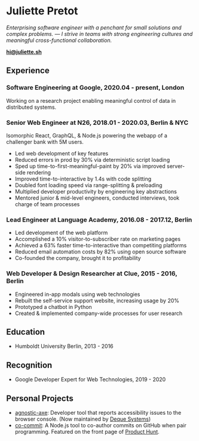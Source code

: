 # Juliette Pretot

_Enterprising software engineer with a penchant for small solutions and complex problems. — I strive in teams with strong engineering cultures and meaningful cross-functional collaboration._

**[hi@juliette.sh](mailto:hi@juliette.sh)**

## Experience

### Software Engineering at Google, 2020.04 - present, London

Working on a research project enabling meaningful control of data in distributed systems.

### Senior Web Engineer at N26, 2018.01 - 2020.03, Berlin & NYC

Isomorphic React, GraphQL, & Node.js powering the webapp of a challenger bank with 5M users.

- Led web development of key features
- Reduced errors in prod by 30% via deterministic script loading
- Sped up time-to-first-meaningful-paint by 20% via improved server-side rendering
- Improved time-to-interactive by 1.4s with code splitting
- Doubled font loading speed via range-splitting & preloading
- Multiplied developer productivity by engineering key abstractions
- Mentored junior & mid-level engineers, conducted interviews, took charge of team processes

### Lead Engineer at Language Academy, 2016.08 - 2017.12, Berlin

- Led development of the web platform
- Accomplished a 10% visitor-to-subscriber rate on marketing pages
- Achieved a 63% faster time-to-interactive than competiting platforms
- Reduced email automation costs by 82% using open source software
- Co-founded the company, brought it to profitability

### Web Developer & Design Researcher at Clue, 2015 - 2016, Berlin

- Engineered in-app modals using web technologies
- Rebuilt the self-service support website, increasing usage by 20%
- Prototyped a chatbot in Python
- Created & implemented company-wide processes for user research

## Education

- Humboldt University Berlin, 2013 - 2016

## Recognition

- Google Developer Expert for Web Technologies, 2019 - 2020

## Personal Projects

- [agnostic-axe](https://github.com/juliettepretot/agnostic-axe): Developer tool that reports accessibility issues to the browser console. (Now maintained by [Deque Systems](https://en.wikipedia.org/wiki/Deque_Systems))
- [co-commit](https://github.com/juliettepretot/npx-co-commit): A Node.js tool to co-author commits on GitHub when pair programming. Featured on the front page of [Product Hunt](https://www.producthunt.com/posts/co-commit).
